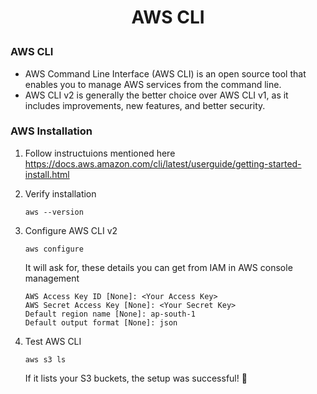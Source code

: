 <h1 style="text-align:center;"> AWS CLI</p>

### AWS CLI
* AWS Command Line Interface (AWS CLI) is an open source tool that enables you to manage AWS services from the command line. 
* AWS CLI v2 is generally the better choice over AWS CLI v1, as it includes improvements, new features, and better security.

### AWS Installation
1. Follow instructuions mentioned here https://docs.aws.amazon.com/cli/latest/userguide/getting-started-install.html

2. Verify installation

   ```
   aws --version
   ```
3. Configure AWS CLI v2
   ```
   aws configure
   ```

   It will ask for, these details you can get from IAM in AWS console management
   ```
   AWS Access Key ID [None]: <Your Access Key>
   AWS Secret Access Key [None]: <Your Secret Key>
   Default region name [None]: ap-south-1
   Default output format [None]: json
   ```

4. Test AWS CLI
   ```
   aws s3 ls
   ```
   If it lists your S3 buckets, the setup was successful! 🚀
